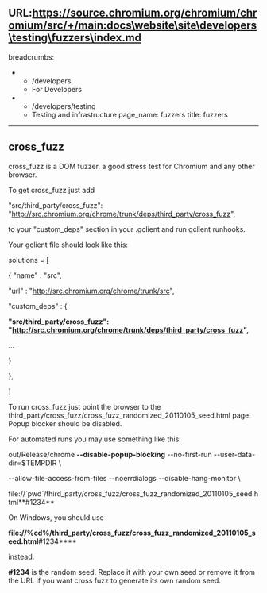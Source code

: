URL:https://source.chromium.org/chromium/chromium/src/+/main:docs\website\site\developers\testing\fuzzers\index.md
---
breadcrumbs:
- - /developers
  - For Developers
- - /developers/testing
  - Testing and infrastructure
page_name: fuzzers
title: fuzzers
---

## cross_fuzz

cross_fuzz is a DOM fuzzer, a good stress test for Chromium and any other
browser.

To get cross_fuzz just add

"src/third_party/cross_fuzz":
"http://src.chromium.org/chrome/trunk/deps/third_party/cross_fuzz",

to your "custom_deps" section in your .gclient and run gclient runhooks.

Your gclient file should look like this:

solutions = \[

{ "name" : "src",

"url" : "http://src.chromium.org/chrome/trunk/src",

"custom_deps" : {

**"src/third_party/cross_fuzz":
"http://src.chromium.org/chrome/trunk/deps/third_party/cross_fuzz",**

...

}

},

\]

To run cross_fuzz just point the browser to the
third_party/cross_fuzz/cross_fuzz_randomized_20110105_seed.html page. Popup
blocker should be disabled.

For automated runs you may use something like this:

out/Release/chrome **--disable-popup-blocking** --no-first-run
--user-data-dir=$TEMPDIR \\

--allow-file-access-from-files --noerrdialogs --disable-hang-monitor \\

file://\`pwd\`/third_party/cross_fuzz/cross_fuzz_randomized_20110105_seed.html**#1234**

On Windows, you should use

**file://%cd%/third_party/cross_fuzz/cross_fuzz_randomized_20110105_seed.html**#1234****

instead.

**#1234** is the random seed. Replace it with your own seed or remove it from
the URL if you want cross fuzz to generate its own random seed.

